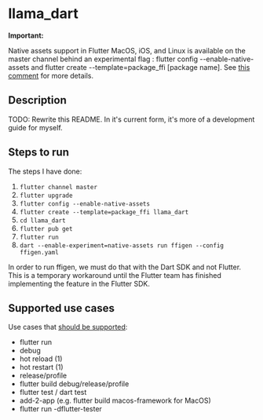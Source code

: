 # llama_dart

**Important:**

Native assets support in Flutter MacOS, iOS, and Linux is available on the master channel behind an experimental flag : flutter config --enable-native-assets and flutter create --template=package_ffi [package name]. See [this comment](https://github.com/flutter/flutter/issues/129757#issue-1780402845) for more details.

## Description

TODO: Rewrite this README. In it's current form, it's more of a development guide for myself.

## Steps to run

The steps I have done:

1. `flutter channel master`
2. `flutter upgrade`
3. `flutter config --enable-native-assets`
4. `flutter create --template=package_ffi llama_dart`
5. `cd llama_dart`
6. `flutter pub get`
7. `flutter run`
8. `dart --enable-experiment=native-assets run ffigen --config ffigen.yaml`

In order to run ffigen, we must do that with the Dart SDK and not Flutter. This is a temporary workaround until the Flutter team has finished implementing the feature in the Flutter SDK.

## Supported use cases

Use cases that [should be supported](https://github.com/flutter/flutter/issues/129757#issue-1780402845):

- flutter run
- debug
- hot reload (1)
- hot restart (1)
- release/profile
- flutter build debug/release/profile
- flutter test / dart test
- add-2-app (e.g. flutter build macos-framework for MacOS)
- flutter run -dflutter-tester
